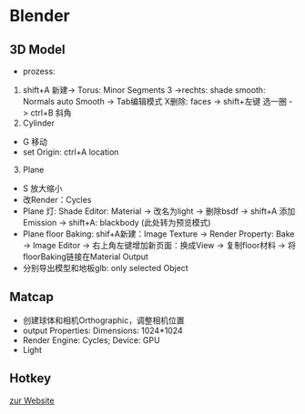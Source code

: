 # Blender

## 3D Model
- prozess:
1. shift+A 新建-> Torus: Minor Segments 3 ->rechts: shade smooth: Normals auto Smooth -> Tab编辑模式 X删除: faces -> shift+左键 选一圈 -> ctrl+B 斜角
2. Cylinder
- G 移动
- set Origin: ctrl+A location
3. Plane
- S 放大缩小
- 改Render：Cycles
- Plane 灯: Shade Editor: Material -> 改名为light -> 删除bsdf -> shift+A 添加Emission -> shift+A: blackbody (此处转为预览模式) 
- Plane floor Baking: shif+A新建：Image Texture -> Render Property: Bake -> Image Editor -> 右上角左键增加新页面：换成View -> 复制floor材料 -> 将floorBaking链接在Material Output
- 分别导出模型和地板glb: only selected Object

## Matcap
- 创建球体和相机Orthographic，调整相机位置
- output Properties: Dimensions: 1024*1024
- Render Engine: Cycles; Device: GPU
- Light


## Hotkey

[zur Website](https://zhuanlan.zhihu.com/p/126650481)
